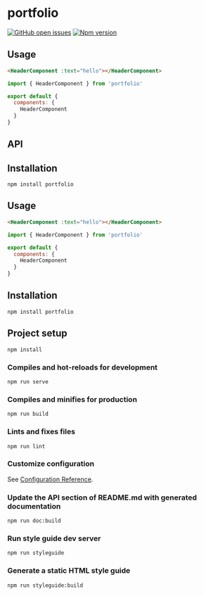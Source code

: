 

# portfolio
[![GitHub open issues](https://img.shields.io/github/issues/undefined/portfolio.svg?maxAge=2592000)](https://github.com/undefined/portfolio/issues)
[![Npm version](https://img.shields.io/npm/v/portfolio.svg?maxAge=2592000)](https://www.npmjs.com/package/portfolio)

## Usage
```HTML
<HeaderComponent :text="hello"></HeaderComponent>
```
```javascript
import { HeaderComponent } from 'portfolio'

export default {
  components: {
    HeaderComponent
  }
}
```
## API

## Installation
```
npm install portfolio
```

## Usage
```HTML
<HeaderComponent :text="hello"></HeaderComponent>
```
```javascript
import { HeaderComponent } from 'portfolio'

export default {
  components: {
    HeaderComponent
  }
}
```
## Installation
```
npm install portfolio
```

## Project setup
```
npm install
```

### Compiles and hot-reloads for development
```
npm run serve
```

### Compiles and minifies for production
```
npm run build
```

### Lints and fixes files
```
npm run lint
```

### Customize configuration
See [Configuration Reference](https://cli.vuejs.org/config/).

### Update the API section of README.md with generated documentation
```
npm run doc:build
```

### Run style guide dev server
```
npm run styleguide
```

### Generate a static HTML style guide
```
npm run styleguide:build
```
